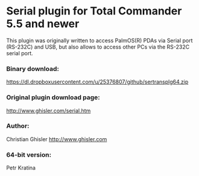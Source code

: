 # Serial plugin for Total Commander 5.5 and newer

This plugin was originally written to access PalmOS(R) PDAs via
Serial port (RS-232C) and USB, but also allows to access other PCs
via the RS-232C serial port.

### Binary download:

https://dl.dropboxusercontent.com/u/25376807/github/sertransplg64.zip

### Original plugin download page:

http://www.ghisler.com/serial.htm

### Author:
Christian Ghisler
http://www.ghisler.com

### 64-bit version:
Petr Kratina
